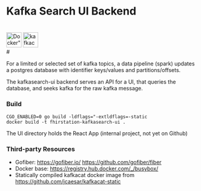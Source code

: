 # Kafka Search UI Backend

#
<div style="white-space:nowrap>
<img src="https://gofiber.io/assets/images/logo.svg" height="40px" alt="Gofiber">
<img src="https://upload.wikimedia.org/wikipedia/commons/4/4e/Docker_%28container_engine%29_logo.svg" height="40px" alt=Docker">
<img src="https://raw.githubusercontent.com/edenhill/kcat/master/resources/kcat_small.png" height="40px" alt="kafkacat">
</div>
#

For a limited or selected set of kafka topics, a data pipeline (spark) updates a postgres database with identifier
keys/values and partitions/offsets.

The kafkasearch-ui backend serves an API for a UI, that queries the database, and seeks kafka for the raw kafka message.

### Build

```
CGO_ENABLED=0 go build -ldflags="-extldflags=-static
docker build -t fhirstation-kafkasearch-ui .
```

The UI directory holds the React App (internal project, not yet on Github)

### Third-party Resources
                                                                                                                   
* Gofiber: https://gofiber.io/ https://github.com/gofiber/fiber
* Docker base: https://registry.hub.docker.com/_/busybox/
* Statically compiled kafkacat docker image from https://github.com/jcaesar/kafkacat-static
